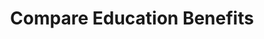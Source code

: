 ---
title: Compare Education Benefits
href: https://www.benefits.va.gov/GIBILL/comparison_chart.asp
order: 12
spoke: More Resources
private: true
---